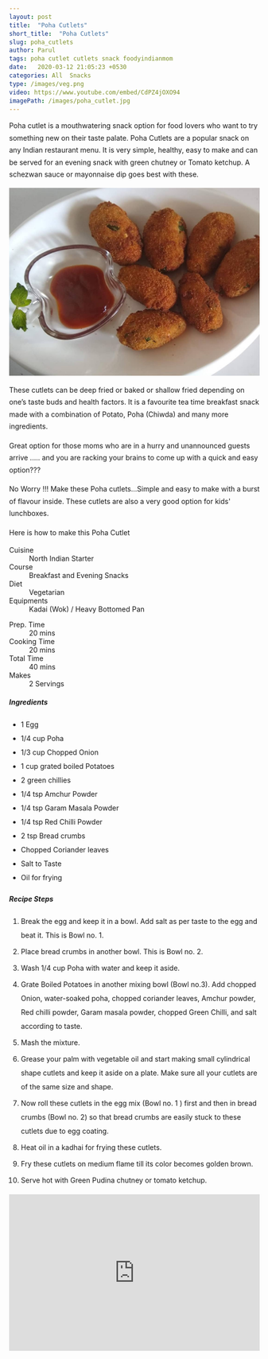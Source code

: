 ```yaml
---
layout: post
title:  "Poha Cutlets"
short_title:  "Poha Cutlets"
slug: poha_cutlets
author: Parul
tags: poha cutlet cutlets snack foodyindianmom
date:   2020-03-12 21:05:23 +0530
categories: All  Snacks
type: /images/veg.png
video: https://www.youtube.com/embed/CdPZ4jOXO94
imagePath: /images/poha_cutlet.jpg
---
```

<p class="text-justify" style="line-height: 175%;">
Poha cutlet is a mouthwatering snack option for food lovers who want to try something new on their taste palate. Poha Cutlets are a popular snack on any Indian restaurant menu. It is very simple, healthy, easy to make and can be served for an evening snack with green chutney or Tomato  ketchup. A schezwan sauce or mayonnaise dip goes best with these.
</p>

<div class="row">
    <div class="col-md-12"><img src="../images/poha_cutlet.jpg" alt="" class="rounded img-fluid mb-2"></div>
</div>

<p class="text-justify" style="line-height: 175%;">
These cutlets can be deep fried or baked or shallow fried depending on one’s taste buds and health factors. It is a favourite tea time breakfast snack made with a combination of Potato, Poha (Chiwda) and many more ingredients.
</p>

<p class="text-justify" style="line-height: 175%;">
Great option for those moms who are in a hurry and unannounced guests arrive  ..... and you are racking your brains to come up with a quick and easy option???
</p>

<p class="text-justify" style="line-height: 175%;">
No Worry !!! Make these Poha cutlets...Simple and easy to make with a burst of flavour inside. These cutlets are also a very good option for kids' lunchboxes.
</p>

<p class="text-justify" style="line-height: 175%;">
Here is how to make this Poha Cutlet
</p>

<div class="row">
    <div class="col-md-6">
        <dl class="row">
            <dt class="col-sm-4">Cuisine</dt><dd class="col-sm-7">North Indian Starter</dd>
            <dt class="col-sm-4">Course</dt><dd class="col-sm-7">Breakfast and Evening Snacks</dd>
            <dt class="col-sm-4">Diet</dt><dd class="col-sm-7">Vegetarian</dd>
            <dt class="col-sm-4">Equipments</dt><dd class="col-sm-7">Kadai (Wok) / Heavy Bottomed Pan</dd>
        </dl>
    </div>
    <div class="col-md-6">
        <dl class="row">
            <dt class="col-sm-5">Prep. Time</dt><dd class="col-sm-7">20 mins</dd>
            <dt class="col-sm-5">Cooking Time</dt><dd class="col-sm-7">20 mins</dd>
            <dt class="col-sm-5">Total Time</dt><dd class="col-sm-7">40 mins</dd>
            <dt class="col-sm-5">Makes</dt><dd class="col-sm-7">2 Servings</dd>
        </dl>
    </div>
</div>

<div class="recipe-section-divider"></div>
<div class="row" id="ingredients">
    <div class="col-md-12"><h5 class="font-weight-bold">Ingredients</h5></div>
</div>
<div class="row">
    <div class="col-md-12">
        <ul class="post-list" style="line-height: 200%">
            <li>1 Egg</li>
            <li>1/4 cup Poha</li>
            <li>1/3 cup Chopped Onion</li>
            <li>1 cup grated boiled Potatoes</li>
            <li>2 green chillies</li>
            <li>1/4 tsp Amchur Powder</li>
            <li>1/4 tsp Garam Masala Powder</li>
            <li>1/4 tsp Red Chilli Powder</li>
            <li>2 tsp Bread crumbs</li>
            <li>Chopped Coriander leaves</li>
            <li>Salt to Taste</li>
            <li>Oil for frying</li>
        </ul>
    </div>
</div>

<div class="recipe-section-divider"></div>
<div class="row" id="recipe">
    <div class="col-md-12"><h5 class="font-weight-bold">Recipe Steps</h5></div>
</div>
<div class="row">
    <div class="col-md-12">
        <ol class="post-list text-justify" style="line-height: 200%">
            <li style="margin-bottom:5px;">Break the egg and keep it in a bowl. Add salt as per taste to the egg and beat it. This is Bowl no. 1.</li>
            <li style="margin-bottom:5px;">Place bread crumbs in another bowl. This is Bowl no. 2.</li>
            <li style="margin-bottom:5px;">Wash 1/4 cup Poha with water and keep it aside.</li>
            <li style="margin-bottom:5px;">Grate Boiled Potatoes in another mixing bowl (Bowl no.3). Add chopped Onion, water-soaked poha, chopped coriander leaves, Amchur powder, Red chilli powder, Garam masala powder, chopped Green Chilli, and salt according to taste.</li>
            <li style="margin-bottom:5px;">Mash the mixture.</li>
            <li style="margin-bottom:5px;">Grease your palm with vegetable oil and start making small cylindrical shape cutlets and keep it aside on a plate. Make sure all your cutlets are of the same size and shape.</li>
            <li style="margin-bottom:5px;">Now roll  these cutlets in the egg mix (Bowl no. 1 ) first and then in bread crumbs (Bowl no. 2) so that bread crumbs are easily stuck to these cutlets due to egg coating.</li>
            <li style="margin-bottom:5px;">Heat oil in a kadhai for frying these cutlets.</li>
            <li style="margin-bottom:5px;">Fry these cutlets on medium flame till its color becomes golden brown.</li>
            <li style="margin-bottom:5px;">Serve hot with Green Pudina chutney or tomato ketchup.</li>
        </ol>
    </div>
</div>
<div class="row" id="video">
    <div class="col-md-12">
        <div class="embed-responsive embed-responsive-16by9">
            <iframe width="100%" height="315" src="https://www.youtube.com/embed/CdPZ4jOXO94" frameborder="0" allow="accelerometer; autoplay; encrypted-media; gyroscope; picture-in-picture" allowfullscreen></iframe>
        </div>
    </div>
</div>
<br>
